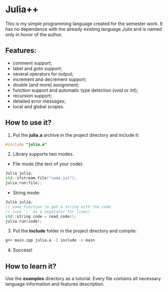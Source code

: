 
# Julia++
This is my simple programming language created for the semester work. It has no dependence with the already existing language *Julia* and is named only in honor of the author.

## Features:
* comment support;
* label and *goto* support;
* several operators for output;
* increment and decrement support;
* double (and more) assignment;
* function support and automatic type detection (*void* or *int*);
* recursion support;
* detailed error messages;
* local and global scopes.

## How to use it?
1. Put the **julia.a** archive in the project directory and include it:
```c++
#include "julia.a"
```
2. Library supports two modes.
* File mode (the text of your code):
```c++
Julia julia;
std::ifstream file("code.jul");
julia.run(file);
```
* String mode:
```c++
Julia julia;
// some function to get a string with the code
// (use ';' as a sepatator for lines)
std::string code = read_code();
julia.run(code);
```
3. Put the **include** folder in the project directory and compile:
```bash
g++ main.cpp julia.a -I include -o main
```
4. Success!

## How to learn it?
Use the **examples** directory as a tutorial. Every file contains all necessary language information and features description.
